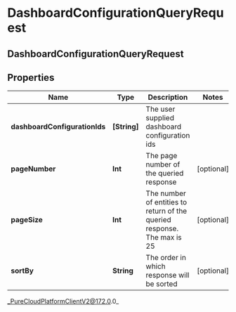 # DashboardConfigurationQueryRequest

## DashboardConfigurationQueryRequest

## Properties

|Name | Type | Description | Notes|
|------------ | ------------- | ------------- | -------------|
| **dashboardConfigurationIds** | **[String]** | The user supplied dashboard configuration ids | |
| **pageNumber** | **Int** | The page number of the queried response | [optional] |
| **pageSize** | **Int** | The number of entities to return of the queried response. The max is 25 | [optional] |
| **sortBy** | **String** | The order in which response will be sorted | [optional] |



_PureCloudPlatformClientV2@172.0.0_
